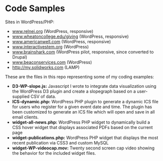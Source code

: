 # Code Samples
Sites in WordPress/PHP:
* www.relnei.org (WordPress, responsive)
* www.wheatoncollege.edu/giving (WordPress, responsive)
* www.americanwell.com (WordPress, responsive)
* www.interactivestem.org (WordPress)
* www.brainshark.com (WordPress pilot, responsive, since converted to Drupal)
* www.beaconservices.com (WordPress)
* http://my.solidworks.com (LAMP)

These are the files in this repo representing some of my coding examples:

* **D3-WP-slope.js:** Javascript I wrote to integrate data visualization using the WordPress D3 plugin and create a slopegraph based on a user-supplied CSV of data.
* **ICS-dynamic.php:** WordPress PHP plugin to generate a dynamic ICS file for users who register for a given event date and time. The plugin has been customized to generate an ICS file which will open and save in all email clients.
* **widget-all-news.php:** WordPress PHP widget to dynamically build a CSS hover widget that displays associated PDFs based on the current page 
* **widget-publications.php:** WordPress PHP widget that displays the most recent publication via CSS3 and custom MySQL 
* **widget-WP-videocap.mov:** Twenty second screen cap video showing the behavior for the included widget files.


